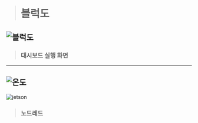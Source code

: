 > # 블럭도

![블럭도](https://user-images.githubusercontent.com/105426580/174712093-0de2b767-79c2-44f0-a2f2-8ce4480d62f4.png)
---
> ### 대시보드 실행 화면   
---
![온도](https://user-images.githubusercontent.com/105426580/174710459-24a59c31-a4d6-4b8e-b695-5b9a26202a88.PNG)
---
![jetson](https://user-images.githubusercontent.com/105426580/174945155-79f7bf33-6a0c-4a63-8774-4ee307b752d1.png)


> ### 노드레드
